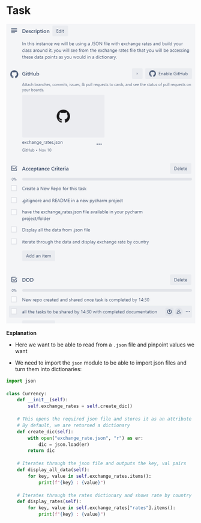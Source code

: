 # Task
![](images/taskinfo.png)

**Explanation**
- Here we want to be able to read from a ```.json``` file and pinpoint values we want

- We need to import the ```json``` module to be able to import json files and turn them into dictionaries:

```python
import json

class Currency:
    def __init__(self):
        self.exchange_rates = self.create_dic()

    # This opens the required json file and stores it as an attribute
    # By default, we are returned a dictionary    
    def create_dic(self):
        with open("exchange_rate.json", "r") as er:
            dic = json.load(er)
        return dic

    # Iterates through the json file and outputs the key, val pairs
    def display_all_data(self):
        for key, value in self.exchange_rates.items():
            print(f"{key} : {value}")

    # Iterates through the rates dictionary and shows rate by country
    def display_rates(self):
        for key, value in self.exchange_rates["rates"].items():
            print(f"{key} : {value}")     
```